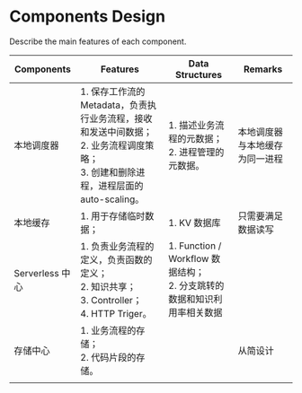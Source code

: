 # Components Design

Describe the main features of each component.

| Components      | Features                                                     | Data Structures                                              | Remarks                        |
| --------------- | ------------------------------------------------------------ | ------------------------------------------------------------ | ------------------------------ |
| 本地调度器      | 1. 保存工作流的 Metadata，负责执行业务流程，接收和发送中间数据；<br/>2. 业务流程调度策略；<br>3. 创建和删除进程，进程层面的 auto-scaling。 | 1. 描述业务流程的元数据；<br>2. 进程管理的元数据。           | 本地调度器与本地缓存为同一进程 |
| 本地缓存        | 1. 用于存储临时数据；                                        | 1. KV 数据库                                                 | 只需要满足数据读写             |
| Serverless 中心 | 1. 负责业务流程的定义，负责函数的定义；<br>2. 知识共享；<br>3. Controller；<br>4. HTTP Triger。 | 1. Function / Workflow 数据结构；<br>2. 分支跳转的数据和知识利用率相关数据 |                                |
| 存储中心        | 1. 业务流程的存储；<br>2. 代码片段的存储。                   |                                                              | 从简设计                       |
|                 |                                                              |                                                              |                                |

